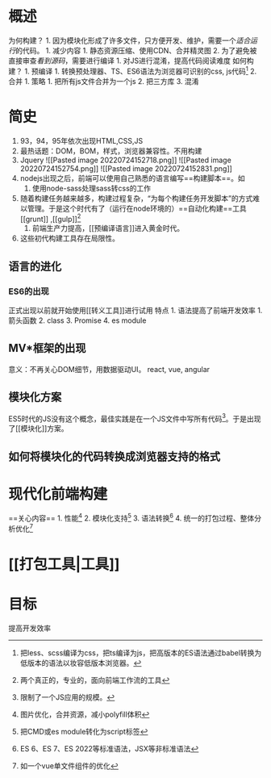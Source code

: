 # 概述

为何构建？
	1. 因为模块化形成了许多文件，只方便开发、维护，需要一个*适合运行*的代码。
		1. 减少内容
			1. 静态资源压缩、使用CDN、合并精灵图
	2. 为了避免被直接审查*看到源码*，需要进行编译
		1. 对JS进行混淆，提高代码阅读难度
如何构建？
	1. 预编译
		1. 转换预处理器、TS、ES6语法为浏览器可识别的css, js代码[^9]
	2. 合并
		1. 策略
			1. 把所有js文件合并为一个js
			2. 把三方库
	3. 混淆
# 简史
1. 93，94，95年依次出现HTML,CSS,JS
2. 最热话题：DOM，BOM，样式，浏览器兼容性。不用构建
3. Jquery
![[Pasted image 20220724152718.png]]
![[Pasted image 20220724152754.png]]
![[Pasted image 20220724152831.png]]
4. nodejs出现之后，前端可以使用自己熟悉的语言编写==构建脚本==。如
	1. 使用node-sass处理sass转css的工作
5. 随着构建任务越来越多，构建过程复杂，“为每个构建任务开发脚本”的方式难以管理。于是这个时代有了（运行在node环境的）==自动化构建==工具[[grunt]] ,[[gulp]][^1]
	1. 前端生产力提高，[[预编译语言]]进入黄金时代。
6. 这些初代构建工具存在局限性。
## 语言的进化
### ES6的出现
正式出现以前就开始使用[[转义工具]]进行试用
特点
	1. 语法提高了前端开发效率
		1. 箭头函数
		2. class
		3. Promise
		4. es module
## MV\*框架的出现
意义：不再关心DOM细节，用数据驱动UI。
react, vue, angular
## 模块化方案
ES5时代的JS没有这个概念，最佳实践是在一个JS文件中写所有代码[^2]。于是出现了[[模块化]]方案。
## 如何将模块化的代码转换成浏览器支持的格式
# 现代化前端构建
==关心内容==
	1. 性能[^3]
	2. 模块化支持[^4]
	3. 语法转换[^5]
	4. 统一的打包过程、整体分析优化[^6]
# [[打包工具|工具]] 
# 目标
提高开发效率


[^1]: 两个真正的，专业的，面向前端工作流的工具
[^2]: 限制了一个JS应用的规模。
[^3]: 图片优化，合并资源，减小polyfill体积
[^4]: 把CMD或es module转化为script标签
[^5]: ES 6、ES 7、ES 2022等标准语法，JSX等非标准语法
[^6]: 如一个vue单文件组件的优化
[^7]: 语法：语言级别的，最基础的概念，无法用其他概念实现。
[^8]: feature: 一般指对象，方法，可以通过语法实现。
[^9]: 把less、scss编译为css，把ts编译为js，把高版本的ES语法通过babel转换为低版本的语法以妆容低版本浏览器。
